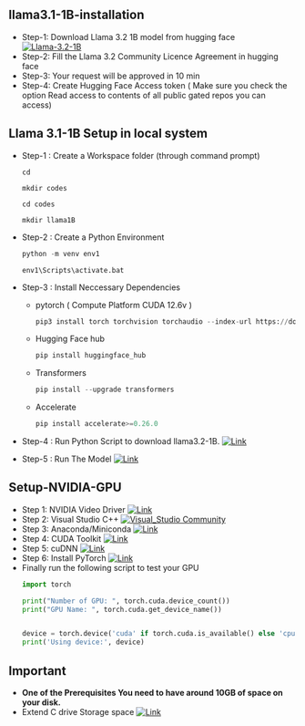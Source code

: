 ## llama3.1-1B-installation
- Step-1: Download Llama 3.2 1B model from hugging face  [![Llama-3.2-1B](https://img.shields.io/badge/Llama_3.2_1B-hugging_face-yellow)](https://huggingface.co/meta-llama/Llama-3.2-1B-Instruct)
- Step-2: Fill the Llama 3.2 Community Licence Agreement in hugging face
- Step-3: Your request will be approved in 10 min
- Step-4: Create Hugging Face Access token ( Make sure you check the option Read access to contents of all public gated repos you can access)

## Llama 3.1-1B Setup in local system
- Step-1 : Create a Workspace folder (through command prompt)
   ```
   cd
   ```
   ```
   mkdir codes
   ```
   ```
   cd codes
   ```
   ```
   mkdir llama1B
   ```
- Step-2 : Create a Python Environment
  ```python
  python -m venv env1
  ```
  ```
  env1\Scripts\activate.bat
  ```
- Step-3 : Install Neccessary Dependencies

    - pytorch  ( Compute Platform CUDA 12.6v )
      ```python
      pip3 install torch torchvision torchaudio --index-url https://download.pytorch.org/whl/cu126
      ```
    - Hugging Face hub
      ```python
      pip install huggingface_hub
      ```
    - Transformers
      ```python
      pip install --upgrade transformers
      ```
    - Accelerate
      ```python
      pip install accelerate>=0.26.0
      ```
- Step-4 : Run Python Script to download llama3.2-1B. [![Link](https://img.shields.io/badge/download_model-blue)](https://github.com/gunavardhangolagani/llama3.1-1B-installation/blob/main/download_model.py)
- Step-5 : Run The Model [![Link](https://img.shields.io/badge/test_model-blue)](https://github.com/gunavardhangolagani/llama3.1-1B-installation/blob/main/test_model.py)
      

## Setup-NVIDIA-GPU
- Step 1: NVIDIA Video Driver  [![Link](https://img.shields.io/badge/nVIDIA_GPU_Driver-76B900)](https://www.nvidia.com/en-us/drivers/)
- Step 2: Visual Studio C++  [![Visual_Studio Community](https://img.shields.io/badge/Visual_Studio_Community-purple)](https://visualstudio.microsoft.com/vs/community/)
- Step 3: Anaconda/Miniconda  [![Link](https://img.shields.io/badge/Anaconda-3EB049)](https://www.anaconda.com/download/success)
- Step 4: CUDA Toolkit [![Link](https://img.shields.io/badge/CUDA_Toolkit_Archive-76B900)](https://developer.nvidia.com/cuda-toolkit-archive)
- Step 5: cuDNN [![Link](https://img.shields.io/badge/cuDNN_Archive-76B900)](https://developer.nvidia.com/rdp/cudnn-archive)
- Step 6: Install PyTorch [![Link](https://img.shields.io/badge/pytorch-orange)](https://pytorch.org/get-started/locally/)
- Finally run the following script to test your GPU
    ```python
    import torch

    print("Number of GPU: ", torch.cuda.device_count())
    print("GPU Name: ", torch.cuda.get_device_name())


    device = torch.device('cuda' if torch.cuda.is_available() else 'cpu')
    print('Using device:', device)
    ```

## Important
- **One of the Prerequisites You need to have around 10GB of space on your disk.**
- Extend C drive Storage space  [![Link](https://img.shields.io/badge/Youtube-red)](https://www.youtube.com/watch?v=0gLgCupVvVI)
 
